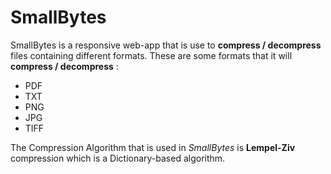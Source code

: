 <!-- 4th Semester Final Project AOA -->
# SmallBytes

 SmallBytes is a responsive web-app that is use to **compress /  decompress** files containing different formats. These are some formats that it will **compress / decompress** :

- PDF
- TXT
- PNG
- JPG
- TIFF

The Compression Algorithm that is used in *SmallBytes* is **Lempel-Ziv** compression which is a Dictionary-based algorithm.
<!-- Still need to write about analysis data in file -->